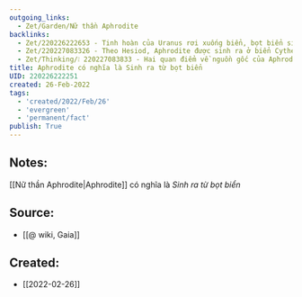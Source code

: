 ```yaml
---
outgoing_links:
  - Zet/Garden/Nữ thần Aphrodite
backlinks:
  - Zet/220226222653 - Tinh hoàn của Uranus rơi xuống biển, bọt biển sinh ra Aphrodite
  - Zet/220227083326 - Theo Hesiod, Aphrodite được sinh ra ở biển Cythera từ bọt biển
  - Zet/Thinking/❕ 220227083833 - Hai quan điểm về nguồn gốc của Aphrodite
title: Aphrodite có nghĩa là Sinh ra từ bọt biển
UID: 220226222251
created: 26-Feb-2022
tags:
  - 'created/2022/Feb/26'
  - 'evergreen'
  - 'permanent/fact'
publish: True
---
```

## Notes:
[[Nữ thần Aphrodite|Aphrodite]] có nghĩa là *Sinh ra từ bọt biển*

## Source:
- [[@ wiki, Gaia]]





## Created:
- [[2022-02-26]]
